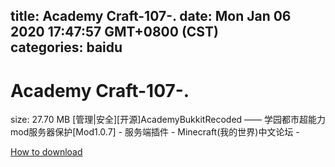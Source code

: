
title: Academy Craft-107-.
date: Mon Jan 06 2020 17:47:57 GMT+0800 (CST)    
categories: baidu
---

# Academy Craft-107-.
size: 27.70 MB
 [管理|安全][开源]AcademyBukkitRecoded —— 学园都市超能力mod服务器保护[Mod1.0.7] - 服务端插件 - Minecraft(我的世界)中文论坛 -
 

[How to download](https://bpcam.bemobtrk.com/go/2ceec3aa-1ca2-46d6-b9ff-aaa5c184517c?jno=5237)